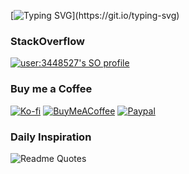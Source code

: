 [![Typing SVG](https://readme-typing-svg.herokuapp.com?font=Patua+One&size=24&color=17F700&vCenter=true&lines=Hi+there+I'm+F%C3%A1bio+Serpa+!;I'm+a+Software+Engineer+%40+Mindera.;Welcome+to+my+profile!)](https://git.io/typing-svg)

### StackOverflow
[![user:3448527's SO profile](https://stackoverflow-readme-profile.johannchopin.fr/profile-small/3448527?theme=dark)](https://stackoverflow.com/users/3448527/dippas)

### Buy me a Coffee
[![Ko-fi](https://img.shields.io/badge/Ko--fi-F16061?https://img.shields.io/badge/Ko--fi-F16061?style=flat-square&logo=ko-fi&logoColor=white)](https://ko-fi.com/dippas)
[![BuyMeACoffee](https://img.shields.io/badge/-buy_me_a%C2%A0coffee-orange?style=flat-square&logo=buy-me-a-coffee)](https://www.buymeacoffee.com/dippas)
[![Paypal](https://img.shields.io/badge/PayPal-00457C?style=flat-square&logo=paypal)](http://paypal.me/fserpa)

### Daily Inspiration
![Readme Quotes](https://quotes-github-readme.vercel.app/api?type=horizontal&theme=dark)
